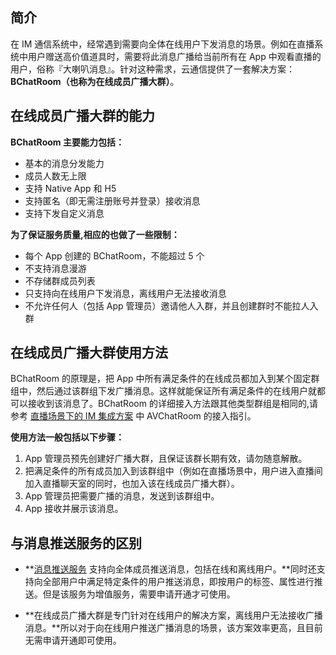 ## 简介

在 IM 通信系统中，经常遇到需要向全体在线用户下发消息的场景。例如在直播系统中用户赠送高价值道具时，需要将此消息广播给当前所有在 App 中观看直播的用户，俗称『大喇叭消息』。针对这种需求，云通信提供了一套解决方案：**BChatRoom（也称为在线成员广播大群）**。

## 在线成员广播大群的能力

**BChatRoom 主要能力包括：**

* 基本的消息分发能力
* 成员人数无上限
* 支持 Native App 和 H5
* 支持匿名（即无需注册账号并登录）接收消息
* 支持下发自定义消息

**为了保证服务质量,相应的也做了一些限制：**

* 每个 App 创建的 BChatRoom，不能超过 5 个
* 不支持消息漫游
* 不存储群成员列表
* 只支持向在线用户下发消息，离线用户无法接收消息
* 不允许任何人（包括 App 管理员）邀请他人入群，并且创建群时不能拉人入群


## 在线成员广播大群使用方法

BChatRoom 的原理是，把 App 中所有满足条件的在线成员都加入到某个固定群组中，然后通过该群组下发广播消息。这样就能保证所有满足条件的在线用户就都可以接收到该消息了。BChatRoom 的详细接入方法跟其他类型群组是相同的,请参考 [直播场景下的 IM 集成方案](/doc/product/269/直播场景下的IM集成方案) 中 AVChatRoom 的接入指引。

**使用方法一般包括以下步骤：**

1. App 管理员预先创建好广播大群，且保证该群长期有效，请勿随意解散。
1. 把满足条件的所有成员加入到该群组中（例如在直播场景中，用户进入直播间加入直播聊天室的同时，也加入该在线成员广播大群）。
1. App 管理员把需要广播的消息，发送到该群组中。
1. App 接收并展示该消息。


## 与消息推送服务的区别

- **[消息推送服务](/document/product/269/4119) 支持向全体成员推送消息，包括在线和离线用户。**同时还支持向全部用户中满足特定条件的用户推送消息，即按用户的标签、属性进行推送。但是该服务为增值服务，需要申请开通才可使用。

- **在线成员广播大群是专门针对在线用户的解决方案，离线用户无法接收广播消息。**所以对于向在线用户推送广播消息的场景，该方案效率更高，且目前无需申请开通即可使用。
